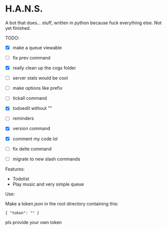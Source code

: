 # H.A.N.S.

A bot that does... stuff, written in python because fuck everything else.
Not yet finished. 

TODO: 

- [x] make a queue viewable
- [ ] fix prev command
- [x] really clean up the cogs folder
- [ ] server stats would be cool
- [ ] make options like prefix
- [ ] tickall command
- [x] todoedit without ""
- [ ] reminders
- [x] version command
- [x] comment my code lol
- [ ] fix delte command
- [ ] migrate to new slash commands


Features: 
- Todolist
- Play music and very simple queue

Use: 

Make a token.json in the root directory containing this:

`{
    "token": ""
}`

pls provide your own token

